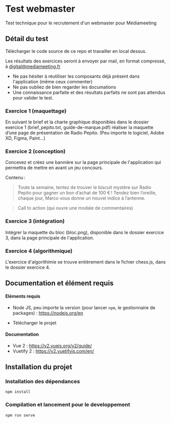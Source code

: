 # Test webmaster
Test technique pour le recrutement d'un webmaster pour Médiameeting

## Détail du test
Télécharger le code source de ce repo et travailler en local dessus.

Les résultats des exercices seront à envoyer par mail, en format compressé, à digital@mediameeting.fr

+ Ne pas hésiter à réutiliser les composants déjà présent dans l'application (même ceux commenter)
+ Ne pas oubliez de bien regarder les documations
+ Une connaissance parfaite et des résultats parfaits ne sont pas attendus pour valider le test.

### Exercice 1 (maquettage)
En suivant le brief et la charte graphique disponibles dans le dossier exercice 1 (brief_pepito.txt, guide-de-marque.pdf) réaliser la maquette d’une page de présentation de Radio Pepito. (Peu importe le logiciel, Adobe XD, Figma, Paint...)
### Exercice 2 (conception)
Concevez et créez une bannière sur la page principale de l'application qui permettra de mettre en avant un jeu concours. 

Contenu :  
>Toute la semaine, tentez de trouver le biscuit mystère sur Radio Pepito pour gagner un bon d’achat de 100 € ! Tendez bien l’oreille, chaque jour, Marco vous donne un nouvel indice à l’antenne.

>Call to action (qui ouvre une modale de commentaires) 
### Exercice 3 (intégration)
Intégrer la maquette du bloc (bloc.png), disponible dans le dossier exercice 3, dans la page principale de l'application.

### Exercice 4 (algorithmique)
L'exercice d'algorithimie se trouve entièrement dans le fichier chess.js, dans le dossier exercice 4.

## Documentation et élément requis
#### Eléments requis
- Node JS, peu importe la version (pour lancer `npm`, le gestionnaire de packages) : https://nodejs.org/en

- Télécharger le projet

#### Documentation
- Vue 2 : https://v2.vuejs.org/v2/guide/
- Vuetify 2 : https://v2.vuetifyjs.com/en/

## Installation du projet
### Installation des dépendances
```
npm install
```

### Compilation et lancement pour le developpement
```
npm run serve
```